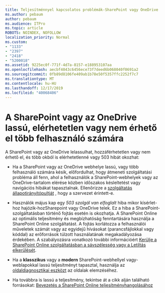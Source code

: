 ```yaml
---
title: Teljesítménnyel kapcsolatos problémák-SharePoint vagy OneDrive
ms.author: pebaum
author: pebaum
ms.audience: ITPro
ms.topic: article
ROBOTS: NOINDEX, NOFOLLOW
localization_priority: Normal
ms.custom:
- "1133"
- "2397"
- "2418"
- "5200018"
ms.assetid: 9225ec0f-771f-4d7a-8157-e188953107aa
ms.openlocfilehash: aecbf4043c6456ece73f7deed6b068040f0691a2
ms.sourcegitcommit: 0fb89d8106fe409ab1b78e50f5357ffc2252f7c7
ms.translationtype: MT
ms.contentlocale: hu-HU
ms.lasthandoff: 12/17/2019
ms.locfileid: "40068406"
---
```

# <a name="sharepoint-or-onedrive-slow-inaccessible-or-unavailable-for-multiple-users"></a>A SharePoint vagy az OneDrive lassú, elérhetetlen vagy nem érhető el több felhasználó számára

A SharePoint vagy az OneDrive lelassulhat, hozzáférhetetlen vagy nem érhető el, és több okból is elérhetetlenné vagy 503 hibát okozhat:
  
- Ha a SharePoint vagy az OneDrive webhelye lassú, vagy több felhasználó számára késik, előfordulhat, hogy átmeneti szolgáltatási probléma áll fenn, ahol a felhasználók a SharePoint-webhelyek vagy az OneDrive-tartalom elérése közben időszakos késleltetést vagy navigációs hibákat tapasztalnak. Ellenőrizze a [szolgáltatás állapotirányítópultját](https://admin.microsoft.com/AdminPortal/Home#/servicehealth) , hogy a szervezet érintett-e.
  
- Használók május kap egy *503 szolgál van elfoglalt* hiba mikor kísérlet-hoz hajózik-hozSharepoint vagy OneDrive telek. Ez a hiba a SharePoint-szolgáltatásban történő fojtás esetén is okozhatja. A SharePoint Online az optimális teljesítmény és megbízhatóság fenntartására használja a SharePoint Online szolgáltatást. A fojtás korlátozza a felhasználói műveletek számát vagy az egyidejű hívásokat (parancsfájlokkal vagy kóddal) az erőforrások túlzott használatának megakadályozása érdekében. A szabályozásra vonatkozó további információért [Kerülje a SharePoint Online szolgáltatásban a sávszélesség vagy a Letiltás elkerülését](https://docs.microsoft.com/sharepoint/dev/general-development/how-to-avoid-getting-throttled-or-blocked-in-sharepoint-online).

- Ha a **klasszikus** vagy a **modern** SharePoint-webhellyel vagy-weblapokkal lassú teljesítményt tapasztal, használja az [oldaldiagnosztikai eszközt](https://aka.ms/perftool) az oldalak elemzéséhez.
  
- Ha továbbra is lassú a teljesítmény, tekintse át a cikk alján található forrásokat: [Bevezetés a SharePoint Online teljesítményhangolásához](https://go.microsoft.com/fwlink/?linkid=2024334)
  